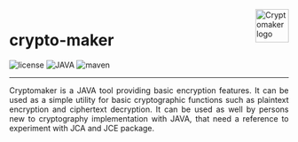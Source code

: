 <a href="#">
    <img src="https://user-images.githubusercontent.com/87063298/131988597-72850500-e0fc-4edf-b553-508678d0e6db.png" alt="Cryptomaker logo" title="Cryptomaker" align="right" height="60"/>
</a>

# crypto-maker
![license](https://img.shields.io/github/license/alexhatz05/crypto-maker?style=flat-square)
![JAVA](https://img.shields.io/badge/JAVA-v1.8-informational?style=flat-square)
![maven](https://img.shields.io/badge/maven-v3.5.3-informational?style=flat-square)

<hr>
<p align="justify"> Cryptomaker is a JAVA tool providing basic encryption features. It can be used as a simple utility for basic cryptographic functions such as plaintext encryption and ciphertext decryption. It can be used as well by persons new to cryptography implementation with JAVA, that need a reference to experiment with JCA and JCE package. </p?
